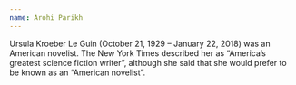```yaml
---
name: Arohi Parikh
---
```

Ursula Kroeber Le Guin (October 21, 1929 – January 22, 2018) was an American
novelist. The New York Times described her as “America’s greatest  science fiction writer”, although she said that she would prefer to be known as an “American novelist”.
